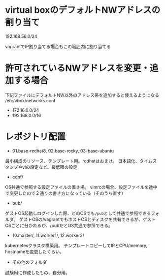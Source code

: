 # virtual boxのデフォルトNWアドレスの割り当て
192.168.56.0/24 

vagrantでIP割り当てる場合もこの範囲内に割り当てる

# 許可されているNWアドレスを変更・追加する場合
下記ファイルにデフォルトNW以外のアドレス帯を追加すると使えるようになる
/etc/vbox/networks.conf
* 172.16.0.0/24
* 192.168.0.0/16 

# レポジトリ配置

- 01.base-redhat8, 02.base-rocky, 03-base-ubuntu

最小構成のリソース、テンプレート用。redhatはおまけ。
日本語化、タイムスタンプやviの設定など、最低限の設定

- conf/

OS共通で参照する設定ファイルの置き場。
vimrcの場合、設定ファイルを途中で変更したので２通りの書き方になっている（そのうち直す）

- pub/

ゲストOS起動しログインした際、どのOSでも`/pub`として共通で参照できるフォルダ。
ゲストOSの/vagrantでもホストOSとディスクを共有できるが、ゲストOSごとに分かれるが、/pubだとOS共通で参照できる。

- 10.master/, 11.worker1/, 12.worker2/

kubernetesクラスタ構築用。
テンプレートコピーしてIPとCPU/memory, hostnameを変更したくらい。

- その他のフォルダ

試験用に作成したもの、自分用。

